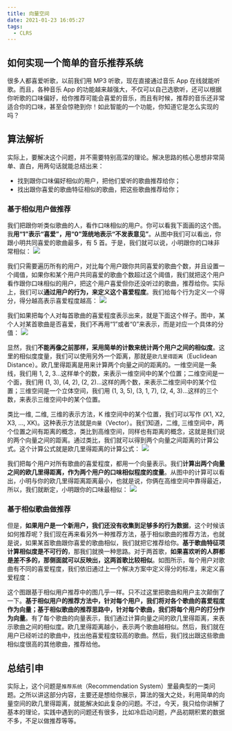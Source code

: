 ```yaml
---
title: 向量空间
date: 2021-01-23 16:05:27
tags:
  - CLRS
---
```

## 如何实现一个简单的音乐推荐系统
很多人都喜爱听歌，以前我们用 MP3 听歌，现在直接通过音乐 App 在线就能听歌。而且，各种音乐 App 的功能越来越强大，不仅可以自己选歌听，还可以根据你听歌的口味偏好，给你推荐可能会喜爱的音乐，而且有时候，推荐的音乐还非常适合你的口味，甚至会惊艳到你！如此智能的一个功能，你知道它是怎么实现的吗？

## 算法解析
实际上，要解决这个问题，并不需要特别高深的理论。解决思路的核心思想非常简单、直白，用两句话就能总结出来：
- 找到跟你口味偏好相似的用户，把他们爱听的歌曲推荐给你；
- 找出跟你喜爱的歌曲特征相似的歌曲，把这些歌曲推荐给你；

<!--more-->
### 基于相似用户做推荐
我们把跟你听类似歌曲的人，看作口味相似的用户。你可以看我下面画的这个图。我**用“1”表示“喜爱”，用“0”笼统地表示“不发表意见”**。从图中我们可以看出，你跟小明共同喜爱的歌曲最多，有 5 首。于是，我们就可以说，小明跟你的口味非常相似：
![](https://raw.githubusercontent.com/necusjz/mPOST/master/CLRS/geek/262.png)

我们只需要遍历所有的用户，对比每个用户跟你共同喜爱的歌曲个数，并且设置一个阈值，如果你和某个用户共同喜爱的歌曲个数超过这个阈值，我们就把这个用户看作跟你口味相似的用户，把这个用户喜爱但你还没听过的歌曲，推荐给你。实际上，我们可以**通过用户的行为，来定义这个喜爱程度**。我们给每个行为定义一个得分，得分越高表示喜爱程度越高：
![](https://raw.githubusercontent.com/necusjz/mPOST/master/CLRS/geek/263.png)

我们如果把每个人对每首歌曲的喜爱程度表示出来，就是下面这个样子。图中，某个人对某首歌曲是否喜爱，我们不再用“1”或者“0”来表示，而是对应一个具体的分值：
![](https://raw.githubusercontent.com/necusjz/mPOST/master/CLRS/geek/264.png)

显然，我们**不能再像之前那样，采用简单的计数来统计两个用户之间的相似度**。这里的相似度度量，我们可以使用另外一个距离，那就是`欧几里得距离`（Euclidean Distance）。欧几里得距离是用来计算两个向量之间的距离的。一维空间是一条线，我们用 1, 2, 3...这样单个的数，来表示一维空间中的某个位置；二维空间是一个面，我们用 (1, 3), (4, 2), (2, 2)...这样的两个数，来表示二维空间中的某个位置；三维空间是一个立体空间，我们用 (1, 3, 5), (3, 1, 7), (2, 4, 3)...这样的三个数，来表示三维空间中的某个位置。

类比一维, 二维, 三维的表示方法，K 维空间中的某个位置，我们可以写作 (X1​, X2​, X3​, ..., XK​)。这种表示方法就是`向量`（Vector）。我们知道，二维, 三维空间中，两个位置之间有距离的概念，类比到高维空间，同样也有距离的概念，这就是我们说的两个向量之间的距离。通过类比，我们就可以得到两个向量之间距离的计算公式。这个计算公式就是欧几里得距离的计算公式：
![](https://raw.githubusercontent.com/necusjz/mPOST/master/CLRS/geek/265.png)

我们把每个用户对所有歌曲的喜爱程度，都用一个向量表示。我们**计算出两个向量之间的欧几里得距离，作为两个用户的口味相似程度的度量**。从图中的计算可以看出，小明与你的欧几里得距离距离最小，也就是说，你俩在高维空间中靠得最近，所以，我们就断定，小明跟你的口味最相似：
![](https://raw.githubusercontent.com/necusjz/mPOST/master/CLRS/geek/266.png)

### 基于相似歌曲做推荐
但是，**如果用户是一个新用户，我们还没有收集到足够多的行为数据**，这个时候该如何推荐呢？我们现在再来看另外一种推荐方法，基于相似歌曲的推荐方法，也就是说，如果某首歌曲跟你喜爱的歌曲相似，我们就把它推荐给你。**基于歌曲特征项计算相似度是不可行的**，那我们就换一种思路。对于两首歌，**如果喜欢听的人群都是差不多的，那侧面就可以反映出，这两首歌比较相似**。如图所示，每个用户对歌曲有不同的喜爱程度，我们依旧通过上一个解决方案中定义得分的标准，来定义喜爱程度：
[](https://raw.githubusercontent.com/necusjz/mPOST/master/CLRS/geek/267.png)

这个图跟基于相似用户推荐中的图几乎一样。只不过这里把歌曲和用户主次颠倒了一下。**基于相似用户的推荐方法中，针对每个用户，我们将对各个歌曲的喜爱程度作为向量；基于相似歌曲的推荐思路中，针对每个歌曲，我们将每个用户的打分作为向量**。有了每个歌曲的向量表示，我们通过计算向量之间的欧几里得距离，来表示歌曲之间的相似度。欧几里得距离越小，表示两个歌曲越相似。然后，我们就在用户已经听过的歌曲中，找出他喜爱程度较高的歌曲。然后，我们找出跟这些歌曲相似度很高的其他歌曲，推荐给他。

## 总结引申
实际上，这个问题是`推荐系统`（Recommendation System）里最典型的一类问题。之所以讲这部分内容，主要还是想给你展示，算法的强大之处，利用简单的向量空间的欧几里得距离，就能解决如此复杂的问题。不过，今天，我只给你讲解了基本的理论，实践中遇到的问题还有很多，比如冷启动问题，产品初期积累的数据不多，不足以做推荐等等。
